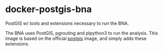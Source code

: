 # docker-postgis-bna

PostGIS w/ tools and extensions necessary to run the BNA.

The BNA uses PostGIS, pgrouting and plpython3 to run the analysis. This image is
based on the official [postgis](https://registry.hub.docker.com/r/postgis/postgis/)
image, and simply adds these extensions.

